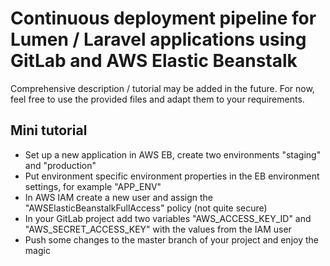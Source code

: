 # Continuous deployment pipeline for Lumen / Laravel applications using GitLab and AWS Elastic Beanstalk

Comprehensive description / tutorial may be added in the future.
For now, feel free to use the provided files and adapt them to your requirements.

## Mini tutorial
- Set up a new application in AWS EB, create two environments "staging" and "production"
- Put environment specific environment properties in the EB environment settings, for example "APP_ENV"
- In AWS IAM create a new user and assign the "AWSElasticBeanstalkFullAccess" policy (not quite secure)
- In your GitLab project add two variables "AWS_ACCESS_KEY_ID" and "AWS_SECRET_ACCESS_KEY" with the values from the IAM user
- Push some changes to the master branch of your project and enjoy the magic
